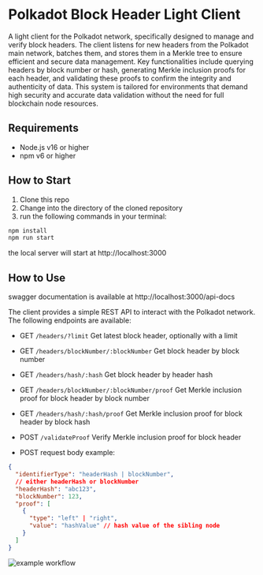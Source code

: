 # Polkadot Block Header Light Client

A light client for the Polkadot network, specifically designed to manage and verify block headers. The client listens for new headers from the Polkadot main network, batches them, and stores them in a Merkle tree to ensure efficient and secure data management. Key functionalities include querying headers by block number or hash, generating Merkle inclusion proofs for each header, and validating these proofs to confirm the integrity and authenticity of data. This system is tailored for environments that demand high security and accurate data validation without the need for full blockchain node resources.

## Requirements
- Node.js v16 or higher
- npm v6 or higher

## How to Start

1. Clone this repo
2. Change into the directory of the cloned repository
3. run the following commands in your terminal:
```bash
npm install
npm run start
```

the local server will start at http://localhost:3000

## How to Use

swagger documentation is available at http://localhost:3000/api-docs

The client provides a simple REST API to interact with the Polkadot network. The following endpoints are available:

- GET `/headers/?limit` Get latest block header, optionally with a limit
- GET `/headers/blockNumber/:blockNumber` Get block header by block number
- GET `/headers/hash/:hash` Get block header by header hash
- GET `/headers/blockNumber/:blockNumber/proof` Get Merkle inclusion proof for block header by block number
- GET `/headers/hash/:hash/proof` Get Merkle inclusion proof for block header by block hash

- POST `/validateProof` Verify Merkle inclusion proof for block header

* POST request body example:
```json
{
  "identifierType": "headerHash | blockNumber",
  // either headerHash or blockNumber
  "headerHash": "abc123",
  "blockNumber": 123,
  "proof": [
    {
      "type": "left" | "right",
      "value": "hashValue" // hash value of the sibling node
    }
  ]
}
```


![example workflow](https://github.com/daiagi/polkadot-light-client/actions/workflows/test.yaml/badge.svg)
